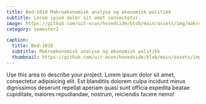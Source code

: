 ```yaml
---
title: Bed-1010 Makroøkonomisk analyse og økonomisk politikk
subtitle: Lorem ipsum dolor sit amet consectetur.
image: https://github.com/uit-econ/hovedside/blob/main/assets/img/makro.jpg?raw=true
category: semester2

caption:
  title: Bed-1010
  subtitle: Makroøkonomisk analyse og økonomisk politikk
  thumbnail: https://github.com/uit-econ/hovedside/blob/main/assets/img/makro.jpg?raw=true
---
```

Use this area to describe your project. Lorem ipsum dolor sit amet, consectetur adipisicing elit. Est blanditiis dolorem culpa incidunt minus dignissimos deserunt repellat aperiam quasi sunt officia expedita beatae cupiditate, maiores repudiandae, nostrum, reiciendis facere nemo!

